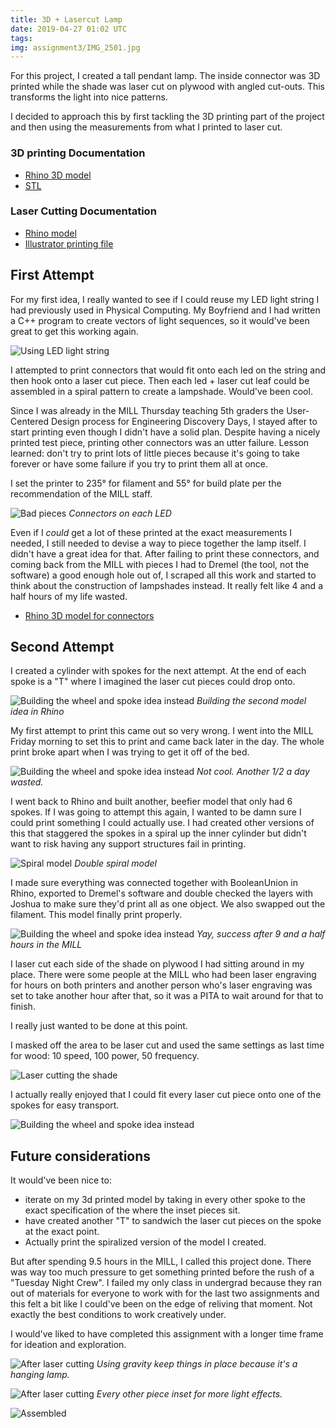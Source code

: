 ```yaml
---
title: 3D + Lasercut Lamp
date: 2019-04-27 01:02 UTC
tags:
img: assignment3/IMG_2501.jpg
---
```


For this project, I created a tall pendant lamp. The inside connector was 3D printed while the shade was laser cut on plywood with angled cut-outs. This transforms the light into nice patterns.

I decided to approach this by first tackling the 3D printing part of the project and then using the measurements from what I printed to laser cut.

### 3D printing Documentation

- [Rhino 3D model](http://klare.io/hcde598/documentation/lamp/2wheel.3dm)
- [STL](http://klare.io/hcde598/documentation/lamp/2wheel.3dm)

### Laser Cutting Documentation

- [Rhino model](http://klare.io/hcde598/documentation/lamp/wood.3dm)
- [Illustrator printing file](http://klare.io/hcde598/documentation/lamp/wood.AI)

## First Attempt

For my first idea, I really wanted to see if I could reuse my LED light string I had previously used in Physical Computing. My Boyfriend and I had written a C++ program to create vectors of light sequences, so it would've been great to get this working again.

![Using LED light string](assignment3/IMG_2465.JPG)

I attempted to print connectors that would fit onto each led on the string and then hook onto a laser cut piece. Then each led + laser cut leaf could be assembled in a spiral pattern to create a lampshade. Would've been cool.

Since I was already in the MILL Thursday teaching 5th graders the User-Centered Design process for Engineering Discovery Days, I stayed after to start printing even though I didn't have a solid plan. Despite having a nicely printed test piece, printing other connectors was an utter failure. Lesson learned: don't try to print lots of little pieces because it's going to take forever or have some failure if you try to print them all at once.

I set the printer to 235° for filament and 55° for build plate per the recommendation of the MILL staff.

![Bad pieces](assignment3/IMG_2482.JPG)
_Connectors on each LED_

Even if I _could_ get a lot of these printed at the exact measurements I needed, I still needed to devise a way to piece together the lamp itself. I didn't have a great idea for that. After failing to print these connectors, and coming back from the MILL with pieces I had to Dremel (the tool, not the software) a good enough hole out of, I scraped all this work and started to think about the construction of lampshades instead. It really felt like 4 and a half hours of my life wasted.

- [Rhino 3D model for connectors](http://klare.io/hcde598/documentation/lamp/lamp-connector.3dm)

## Second Attempt

I created a cylinder with spokes for the next attempt. At the end of each spoke is a "T" where I imagined the laser cut pieces could drop onto.

![Building the wheel and spoke idea instead](assignment3/wheel.png)
_Building the second model idea in Rhino_

My first attempt to print this came out so very wrong. I went into the MILL Friday morning to set this to print and came back later in the day. The whole print broke apart when I was trying to get it off of the bed.

![Building the wheel and spoke idea instead](assignment3/IMG_2484.JPG)
_Not cool. Another 1/2 a day wasted._

I went back to Rhino and built another, beefier model that only had 6 spokes. If I was going to attempt this again, I wanted to be damn sure I could print something I could actually use.
I had created other versions of this that staggered the spokes in a spiral up the inner cylinder but didn't want to risk having any support structures fail in printing.

![Spiral model](assignment3/spiral.png)
_Double spiral model_

I made sure everything was connected together with BooleanUnion in Rhino, exported to Dremel's software and double checked the layers with Joshua to make sure they'd print all as one object. We also swapped out the filament. This model finally print properly.

![Building the wheel and spoke idea instead](assignment3/IMG_2491.JPG)
_Yay, success after 9 and a half hours in the MILL <i class="em em-upside_down_face"></i>_

I laser cut each side of the shade on plywood I had sitting around in my place. There were some people at the MILL who had been laser engraving for hours on both printers and another person who's laser engraving was set to take another hour after that, so it was a PITA to wait around for that to finish.

I really just wanted to be done at this point.

I masked off the area to be laser cut and used the same settings as last time for wood: 10 speed, 100 power, 50 frequency.

![Laser cutting the shade](assignment3/laser-gif.gif)

I actually really enjoyed that I could fit every laser cut piece onto one of the spokes for easy transport.

![Building the wheel and spoke idea instead](assignment3/IMG_2497.JPG)

## Future considerations

It would've been nice to:

- iterate on my 3d printed model by taking in every other spoke to the exact specification of the where the inset pieces sit.
- have created another "T" to sandwich the laser cut pieces on the spoke at the exact point.
- Actually print the spiralized version of the model I created.

But after spending 9.5 hours in the MILL, I called this project done. There was way too much pressure to get something printed before the rush of a "Tuesday Night Crew". I failed my only class in undergrad because they ran out of materials for everyone to work with for the last two assignments and this felt a bit like I could've been on the edge of reliving that moment. Not exactly the best conditions to work creatively under.

I would've liked to have completed this assignment with a longer time frame for ideation and exploration.

![After laser cutting](assignment3/IMG_2494.jpg)
_Using gravity keep things in place because it's a hanging lamp._

![After laser cutting](assignment3/IMG_2496.JPG)
_Every other piece inset for more light effects._

![Assembled](assignment3/IMG_2502.jpg)
